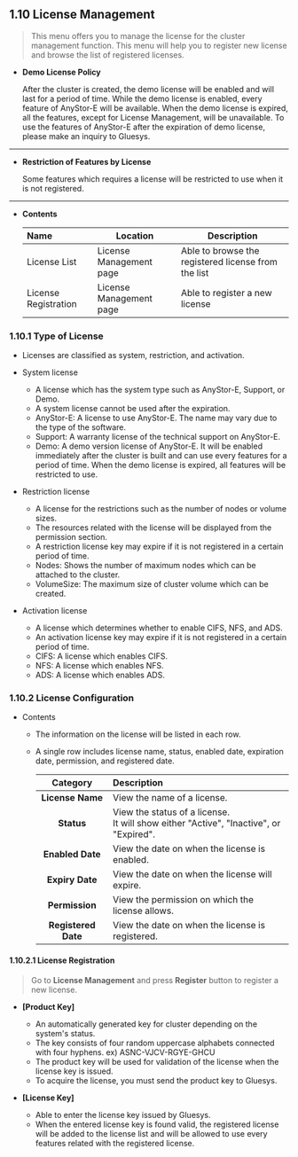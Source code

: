 ## 1.10 License Management

> This menu offers you to manage the license for the cluster management function.
> This menu will help you to register new license and browse the list of registered licenses.

+ **Demo License Policy**
    
    After the cluster is created, the demo license will be enabled and will last for a period of time.
    While the demo license is enabled, every feature of AnyStor-E will be available.
    When the demo license is expired, all the features, except for License Management, will be unavailable.
    To use the features of AnyStor-E after the expiration of demo license, please make an inquiry to Gluesys.

-----

- **Restriction of Features by License**

    Some features which requires a license will be restricted to use when it is not registered.

-----

* **Contents**
    
    | Name                 | Location                |  Description                                        |
    | :---                 | ---                     | ---                                                 |
    | License List         | License Management page | Able to browse the registered license from the list |
    | License Registration | License Management page | Able to register a new license                      |

### 1.10.1 Type of License

* Licenses are classified as system, restriction, and activation.
* System license
  * A license which has the system type such as AnyStor-E, Support, or Demo.
  * A system license cannot be used after the expiration.
  * AnyStor-E: A license to use AnyStor-E. The name may vary due to the type of the software.
  * Support: A warranty license of the technical support on AnyStor-E.
  * Demo: A demo version license of AnyStor-E. It will be enabled immediately after the cluster is built and can use every features for a period of time. When the demo license is expired, all features will be restricted to use.

* Restriction license
  * A license for the restrictions such as the number of nodes or volume sizes.
  * The resources related with the license will be displayed from the permission section.
  * A restriction license key may expire if it is not registered in a certain period of time.
  * Nodes: Shows the number of maximum nodes which can be attached to the cluster.
  * VolumeSize: The maximum size of cluster volume which can be created.

* Activation license
  * A license which determines whether to enable CIFS, NFS, and ADS.
  * An activation license key may expire if it is not registered in a certain period of time.
  * CIFS: A license which enables CIFS.
  * NFS: A license which enables NFS.
  * ADS: A license which enables ADS.

### 1.10.2 License Configuration

* Contents
  * The information on the license will be listed in each row.
  * A single row includes license name, status, enabled date, expiration date, permission, and registered date.

    |  Category  |  Description  |
    |  :---:  |  :---  |
    | **License Name** | View the name of a license. |
    | **Status** | View the status of a license.<br> It will show either "Active", "Inactive", or "Expired". |
    | **Enabled Date** | View the date on when the license is enabled. |
    | **Expiry Date** | View the date on when the license will expire. |
    | **Permission** | View the permission on which the license allows.  |
    | **Registered Date** | View the date on when the license is registered. |

#### 1.10.2.1 License Registration
> Go to **License Management** and press **Register** button to register a new license.

* **[Product Key]**
  * An automatically generated key for cluster depending on the system's status.
  * The key consists of four random uppercase alphabets connected with four hyphens. ex) ASNC-VJCV-RGYE-GHCU
  * The product key will be used for validation of the license when the license key is issued.
  * To acquire the license, you must send the product key to Gluesys.

* **[License Key]**
  * Able to enter the license key issued by Gluesys.
  * When the entered license key is found valid, the registered license will be added to the license list and will be allowed to use every features related with the registered license.

